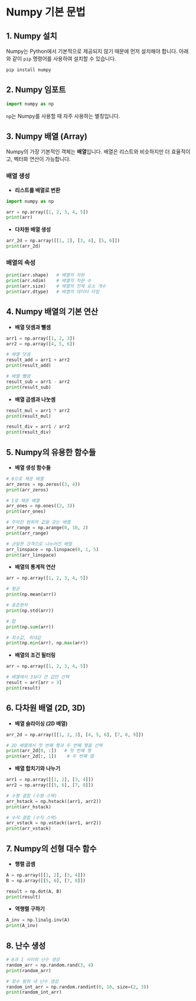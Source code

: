 # Numpy 기본 문법

## 1. Numpy 설치

Numpy는 Python에서 기본적으로 제공되지 않기 때문에 먼저 설치해야 합니다. 아래와 같이 `pip` 명령어를 사용하여 설치할 수 있습니다.

```bash
pip install numpy
```

## 2. Numpy 임포트

```python
import numpy as np
```

`np`는 Numpy를 사용할 때 자주 사용하는 별칭입니다.

## 3. Numpy 배열 (Array)

Numpy의 가장 기본적인 객체는 **배열**입니다. 배열은 리스트와 비슷하지만 더 효율적이고, 벡터화 연산이 가능합니다.

### 배열 생성

- **리스트를 배열로 변환**

```python
import numpy as np

arr = np.array([1, 2, 3, 4, 5])
print(arr)
```

- **다차원 배열 생성**

```python
arr_2d = np.array([[1, 2], [3, 4], [5, 6]])
print(arr_2d)
```

### 배열의 속성

```python
print(arr.shape)   # 배열의 차원
print(arr.ndim)    # 배열의 차원 수
print(arr.size)    # 배열의 전체 요소 개수
print(arr.dtype)   # 배열의 데이터 타입
```

## 4. Numpy 배열의 기본 연산

- **배열 덧셈과 뺄셈**

```python
arr1 = np.array([1, 2, 3])
arr2 = np.array([4, 5, 6])

# 배열 덧셈
result_add = arr1 + arr2
print(result_add)

# 배열 뺄셈
result_sub = arr1 - arr2
print(result_sub)
```

- **배열 곱셈과 나눗셈**

```python
result_mul = arr1 * arr2
print(result_mul)

result_div = arr1 / arr2
print(result_div)
```

## 5. Numpy의 유용한 함수들

- **배열 생성 함수들**

```python
# 0으로 채운 배열
arr_zeros = np.zeros((3, 4))
print(arr_zeros)

# 1로 채운 배열
arr_ones = np.ones((2, 3))
print(arr_ones)

# 주어진 범위의 값을 갖는 배열
arr_range = np.arange(0, 10, 2)
print(arr_range)

# 균일한 간격으로 나누어진 배열
arr_linspace = np.linspace(0, 1, 5)
print(arr_linspace)
```

- **배열의 통계적 연산**

```python
arr = np.array([1, 2, 3, 4, 5])

# 평균
print(np.mean(arr))

# 표준편차
print(np.std(arr))

# 합
print(np.sum(arr))

# 최소값, 최대값
print(np.min(arr), np.max(arr))
```

- **배열의 조건 필터링**

```python
arr = np.array([1, 2, 3, 4, 5])

# 배열에서 3보다 큰 값만 선택
result = arr[arr > 3]
print(result)
```

## 6. 다차원 배열 (2D, 3D)

- **배열 슬라이싱 (2D 배열)**

```python
arr_2d = np.array([[1, 2, 3], [4, 5, 6], [7, 8, 9]])

# 2D 배열에서 첫 번째 행과 두 번째 행을 선택
print(arr_2d[0, :])   # 첫 번째 행
print(arr_2d[:, 1])    # 두 번째 열
```

- **배열 합치기와 나누기**

```python
arr1 = np.array([[1, 2], [3, 4]])
arr2 = np.array([[5, 6], [7, 8]])

# 수평 결합 (수평 스택)
arr_hstack = np.hstack((arr1, arr2))
print(arr_hstack)

# 수직 결합 (수직 스택)
arr_vstack = np.vstack((arr1, arr2))
print(arr_vstack)
```

## 7. Numpy의 선형 대수 함수

- **행렬 곱셈**

```python
A = np.array([[1, 2], [3, 4]])
B = np.array([[5, 6], [7, 8]])

result = np.dot(A, B)
print(result)
```

- **역행렬 구하기**

```python
A_inv = np.linalg.inv(A)
print(A_inv)
```

## 8. 난수 생성

```python
# 0과 1 사이의 난수 생성
random_arr = np.random.rand(3, 4)
print(random_arr)

# 정수 범위 내 난수 생성
random_int_arr = np.random.randint(0, 10, size=(2, 3))
print(random_int_arr)
```

